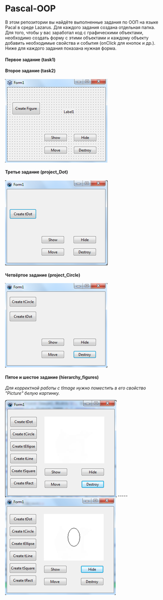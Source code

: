 # Pascal-OOP

В этом репозитории вы найдёте выполненные задания по ООП на языке Pacal в среде Lazarus. Для каждого задания создана отдельная папка.
Для того, чтобы у вас заработал код с графическими объектами, необходимо создать форму с этими объектами и каждому объекту добавить необходимые свойства и события (onClick для кнопок и др.). 
Ниже для каждого задания показана нужная форма.    


#### Первое задание (task1) 

#### Второе задание (task2)
![task 2](screenshots/2.png)

#### Третье задание (project_Dot)
![task 3](screenshots/3.png)

#### Четвёртое задание (project_Circle)
![task 4](screenshots/4.png)

#### Пятое и шестое задание (hierarchy_figures)
*Для корректной работы с tImage нужно поместить в его свойство "Picture" белую картинку.*

![task 5-1](screenshots/5_1.png) ----- ![task 5-2](screenshots/5_2.png)
